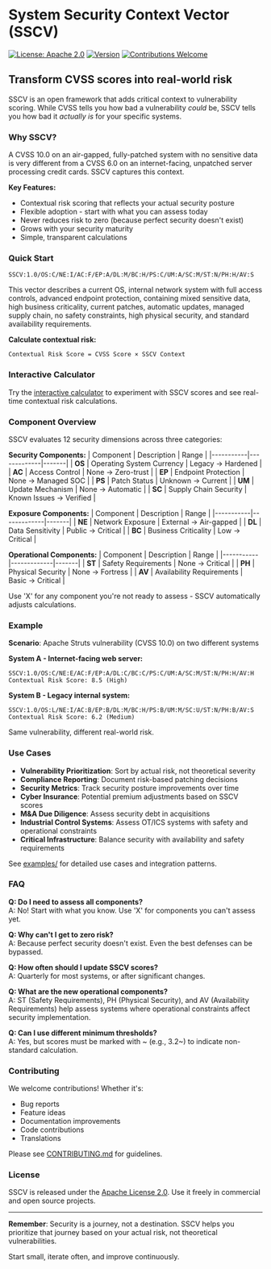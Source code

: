 # System Security Context Vector (SSCV)

[![License: Apache 2.0](https://img.shields.io/badge/License-Apache%202.0-blue.svg)](https://opensource.org/licenses/Apache-2.0)
[![Version](https://img.shields.io/badge/version-1.0-blue.svg)](https://github.com/sscv-framework/sscv-core/releases)
[![Contributions Welcome](https://img.shields.io/badge/contributions-welcome-brightgreen.svg)](CONTRIBUTING.md)

## Transform CVSS scores into real-world risk

SSCV is an open framework that adds critical context to vulnerability scoring. While CVSS tells you how bad a vulnerability *could* be, SSCV tells you how bad it *actually is* for your specific systems.

### Why SSCV?

A CVSS 10.0 on an air-gapped, fully-patched system with no sensitive data is very different from a CVSS 6.0 on an internet-facing, unpatched server processing credit cards. SSCV captures this context.

**Key Features:**
- Contextual risk scoring that reflects your actual security posture
- Flexible adoption - start with what you can assess today
- Never reduces risk to zero (because perfect security doesn't exist)
- Grows with your security maturity
- Simple, transparent calculations

### Quick Start

```
SSCV:1.0/OS:C/NE:I/AC:F/EP:A/DL:M/BC:H/PS:C/UM:A/SC:M/ST:N/PH:H/AV:S
```

This vector describes a current OS, internal network system with full access controls, advanced endpoint protection, containing mixed sensitive data, high business criticality, current patches, automatic updates, managed supply chain, no safety constraints, high physical security, and standard availability requirements.

**Calculate contextual risk:**
```
Contextual Risk Score = CVSS Score × SSCV Context
```

### Interactive Calculator

Try the [interactive calculator](./calculator/index.html) to experiment with SSCV scores and see real-time contextual risk calculations.

### Component Overview

SSCV evaluates 12 security dimensions across three categories:

**Security Components:**
| Component | Description | Range |
|-----------|-------------|-------|
| **OS** | Operating System Currency | Legacy → Hardened |
| **AC** | Access Control | None → Zero-trust |
| **EP** | Endpoint Protection | None → Managed SOC |
| **PS** | Patch Status | Unknown → Current |
| **UM** | Update Mechanism | None → Automatic |
| **SC** | Supply Chain Security | Known Issues → Verified |

**Exposure Components:**
| Component | Description | Range |
|-----------|-------------|-------|
| **NE** | Network Exposure | External → Air-gapped |
| **DL** | Data Sensitivity | Public → Critical |
| **BC** | Business Criticality | Low → Critical |

**Operational Components:**
| Component | Description | Range |
|-----------|-------------|-------|
| **ST** | Safety Requirements | None → Critical |
| **PH** | Physical Security | None → Fortress |
| **AV** | Availability Requirements | Basic → Critical |

Use 'X' for any component you're not ready to assess - SSCV automatically adjusts calculations.

### Example

**Scenario**: Apache Struts vulnerability (CVSS 10.0) on two different systems

**System A - Internet-facing web server:**
```
SSCV:1.0/OS:C/NE:E/AC:F/EP:A/DL:C/BC:C/PS:C/UM:A/SC:M/ST:N/PH:H/AV:H
Contextual Risk Score: 8.5 (High)
```

**System B - Legacy internal system:**
```
SSCV:1.0/OS:L/NE:I/AC:B/EP:B/DL:M/BC:H/PS:B/UM:M/SC:U/ST:N/PH:B/AV:S
Contextual Risk Score: 6.2 (Medium)
```

Same vulnerability, different real-world risk.

### Use Cases

- **Vulnerability Prioritization**: Sort by actual risk, not theoretical severity
- **Compliance Reporting**: Document risk-based patching decisions
- **Security Metrics**: Track security posture improvements over time
- **Cyber Insurance**: Potential premium adjustments based on SSCV scores
- **M&A Due Diligence**: Assess security debt in acquisitions
- **Industrial Control Systems**: Assess OT/ICS systems with safety and operational constraints
- **Critical Infrastructure**: Balance security with availability and safety requirements

See [examples/](./examples/) for detailed use cases and integration patterns.

### FAQ

**Q: Do I need to assess all components?**  
A: No! Start with what you know. Use 'X' for components you can't assess yet.

**Q: Why can't I get to zero risk?**  
A: Because perfect security doesn't exist. Even the best defenses can be bypassed.

**Q: How often should I update SSCV scores?**  
A: Quarterly for most systems, or after significant changes.

**Q: What are the new operational components?**  
A: ST (Safety Requirements), PH (Physical Security), and AV (Availability Requirements) help assess systems where operational constraints affect security implementation.

**Q: Can I use different minimum thresholds?**  
A: Yes, but scores must be marked with ~ (e.g., 3.2~) to indicate non-standard calculation.

### Contributing

We welcome contributions! Whether it's:
- Bug reports
- Feature ideas  
- Documentation improvements
- Code contributions
- Translations

Please see [CONTRIBUTING.md](CONTRIBUTING.md) for guidelines.

### License

SSCV is released under the [Apache License 2.0](LICENSE). Use it freely in commercial and open source projects.

---

**Remember**: Security is a journey, not a destination. SSCV helps you prioritize that journey based on your actual risk, not theoretical vulnerabilities.

Start small, iterate often, and improve continuously.